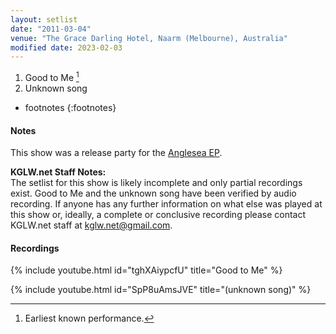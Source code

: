 ```yaml
---
layout: setlist
date: "2011-03-04"
venue: "The Grace Darling Hotel, Naarm (Melbourne), Australia"
modified date: 2023-02-03
---
```


 1. Good to Me
    [^1]
 2. Unknown song

<!--snippet-->
* footnotes
{:footnotes}

[^1]: Earliest known performance.


#### Notes

This show was a release party for the [Anglesea EP](/releases/angelsea).

**KGLW.net Staff Notes:**  
The setlist for this show is likely incomplete and only partial recordings exist. Good to Me and the unknown song have been verified by audio recording. If anyone has any further information on what else was played at this show or, ideally, a complete or conclusive recording please contact KGLW.net staff at [kglw.net@gmail.com](email:kglw.net@gmail.com).

#### Recordings

{% include youtube.html id="tghXAiypcfU" title="Good to Me" %}

{% include youtube.html id="SpP8uAmsJVE" title="(unknown song)" %}
